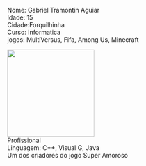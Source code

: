 Nome: Gabriel Tramontin Aguiar
<br>
Idade: 15
<br>
Cidade:Forquilhinha
<br>
Curso: Informatica
<br>
jogos: MultiVersus, Fifa, Among Us, Minecraft
<br>

<img width="200" src="https://c.tenor.com/y-MmylUQlR4AAAAd/among-us.gif">

<br>
Profissional
<br>
Linguagem: C++, Visual G, Java
<br>
Um dos criadores do jogo Super Amoroso


